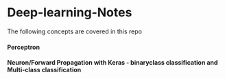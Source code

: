 # Deep-learning-Notes
The following concepts are covered in this repo
#### Perceptron 
#### Neuron/Forward Propagation with Keras - binaryclass classification and Multi-class classification
